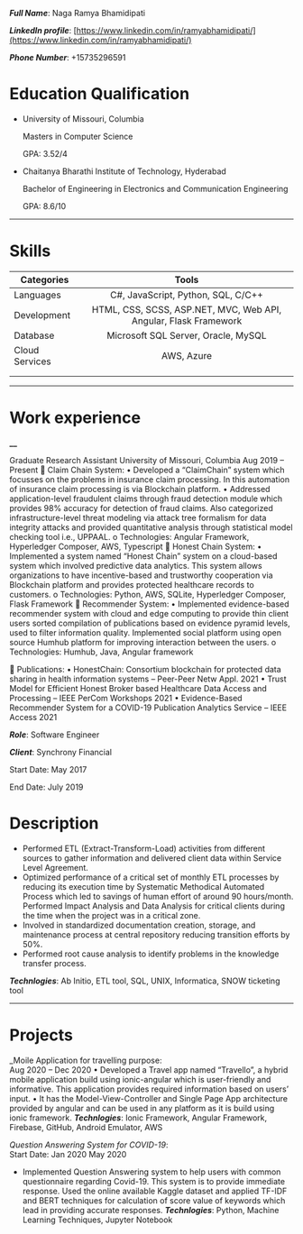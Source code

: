 **_Full Name_**: Naga Ramya Bhamidipati

**_LinkedIn profile_**: [https://www.linkedin.com/in/ramyabhamidipati/](https://www.linkedin.com/in/ramyabhamidipati/)

**_Phone Number_**: +15735296591



# Education Qualification
- University of Missouri, Columbia

  Masters in Computer Science
  
  GPA: 3.52/4

- Chaitanya Bharathi Institute of Technology, Hyderabad

  Bachelor of Engineering in Electronics and Communication Engineering
  
  GPA: 8.6/10

---

# Skills

| Categories       | Tools                                                              | 
| -------------    |:-------------:                                                     | 
| Languages        |C#, JavaScript, Python, SQL, C/C++                                  | 
| Development      |HTML, CSS, SCSS, ASP.NET, MVC, Web API, Angular, Flask Framework    | 
| Database         |Microsoft SQL Server, Oracle, MySQL                                 |  
| Cloud Services   |AWS, Azure                                                          |  
|||
|||

---

# Work experience 

**__**

Graduate Research Assistant                                    University of Missouri, Columbia                              Aug 2019 – Present
	Claim Chain System:
•	Developed a “ClaimChain” system which focusses on the problems in insurance claim processing. In this automation of insurance claim processing is via Blockchain platform.
•	Addressed application-level fraudulent claims through fraud detection module which provides 98% accuracy for detection of fraud claims. Also categorized infrastructure-level threat modeling via attack tree formalism for data integrity attacks and provided quantitative analysis through statistical model checking tool i.e., UPPAAL.
o	Technologies: Angular Framework, Hyperledger Composer, AWS, Typescript
	Honest Chain System:
•	Implemented a system named “Honest Chain” system on a cloud-based system which involved predictive data analytics. This system allows organizations to have incentive-based and trustworthy cooperation via Blockchain platform and provides protected healthcare records to customers.
o	Technologies: Python, AWS, SQLite, Hyperledger Composer, Flask Framework
	Recommender System:
•	Implemented evidence-based recommender system with cloud and edge computing to provide thin client users sorted compilation of publications based on evidence pyramid levels, used to filter information quality. Implemented social platform using open source Humhub platform for improving interaction between the users.
o	Technologies: Humhub, Java, Angular framework


	Publications:
•	HonestChain: Consortium blockchain for protected data sharing in health information systems – Peer-Peer Netw Appl. 2021
•	Trust Model for Efficient Honest Broker based Healthcare Data Access and Processing – IEEE PerCom Workshops 2021
•	Evidence-Based Recommender System for a COVID-19 Publication Analytics Service – IEEE Access 2021



**_Role_**: Software Engineer

**_Client_**: Synchrony Financial

 Start Date: May 2017
 
 End Date: July 2019
 
# Description
 
- Performed ETL (Extract-Transform-Load) activities from different sources to gather information and delivered client data within Service Level Agreement. 
- Optimized performance of a critical set of monthly ETL processes by reducing its execution time by Systematic Methodical Automated Process which led to savings of human effort of around 90 hours/month. Performed Impact Analysis and Data Analysis for critical clients during the time when the project was in a critical zone.
- Involved in standardized documentation creation, storage, and maintenance process at central repository reducing transition efforts by 50%.
- Performed root cause analysis to identify problems in the knowledge transfer process.

**_Technlogies_**: Ab Initio, ETL tool, SQL, UNIX, Informatica, SNOW ticketing tool


---

# Projects

   _Moile Application for travelling purpose:                                                                                         
   Aug 2020 – Dec 2020
•	Developed a Travel app named “Travello”, a hybrid mobile application build using ionic-angular which is user-friendly and informative. This application provides required information based on users’ input.
•	It has the Model-View-Controller and Single Page App architecture provided by angular and can be used in any platform as it is build using ionic framework.
**_Technlogies_**: Ionic Framework, Angular Framework, Firebase, GitHub, Android Emulator, AWS
   
_Question Answering System for COVID-19_:                                                                                     
 Start Date: Jan 2020 
 May 2020
- Implemented Question Answering system to help users with common questionnaire regarding Covid-19. This system is to provide immediate response. Used the online available Kaggle dataset and applied TF-IDF and BERT techniques for calculation of score value of keywords which lead in providing accurate responses.
**_Technlogies_**: Python, Machine Learning Techniques, Jupyter Notebook



